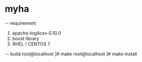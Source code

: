 # myha

-- requirement
 1. apache-log4cxx-0.10.0
 2. boost library
 3. RHEL / CENTOS 7

-- build 
root@localhost ]# make 
root@localhost ]# make install 

